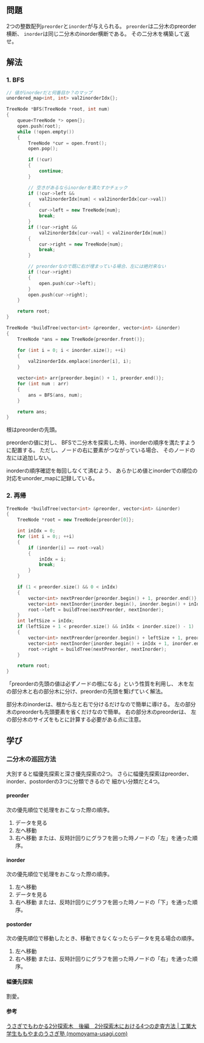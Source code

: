 ## 問題
2つの整数配列`preorder`と`inorder`が与えられる。
`preorder`は二分木のpreorder横断、
`inorder`は同じ二分木のinorder横断である。
その二分木を構築して返せ。

## 解法
### 1. BFS
```cpp
// 値がinorderだと何番目か？のマップ
unordered_map<int, int> val2inorderIdx{};

TreeNode *BFS(TreeNode *root, int num)
{
	queue<TreeNode *> open{};
	open.push(root);
	while (!open.empty())
	{
		TreeNode *cur = open.front();
		open.pop();

		if (!cur)
		{
			continue;
		}

		// 空きがあるならinorderを満たすかチェック
		if (!cur->left &&
			val2inorderIdx[num] < val2inorderIdx[cur->val])
		{
			cur->left = new TreeNode{num};
			break;
		}
		if (!cur->right &&
			val2inorderIdx[cur->val] < val2inorderIdx[num])
		{
			cur->right = new TreeNode{num};
			break;
		}

		// preorderなので既に右が埋まっている場合、左には絶対来ない
		if (!cur->right)
		{
			open.push(cur->left);
		}
		open.push(cur->right);
	}

	return root;
}

TreeNode *buildTree(vector<int> &preorder, vector<int> &inorder)
{
	TreeNode *ans = new TreeNode{preorder.front()};

	for (int i = 0; i < inorder.size(); ++i)
	{
		val2inorderIdx.emplace(inorder[i], i);
	}

	vector<int> arr{preorder.begin() + 1, preorder.end()};
	for (int num : arr)
	{
		ans = BFS(ans, num);
	}

	return ans;
}
```
根はpreorderの先頭。

preorderの値に対し、
BFSで二分木を探索した時、inorderの順序を満たすように配置する。
ただし、ノードの右に要素がつながっている場合、
そのノードの左には追加しない。

inorderの順序確認を毎回しなくて済むよう、
あらかじめ値とinorderでの順位の対応をunorder_mapに記録している。

### 2. 再帰
```cpp
TreeNode *buildTree(vector<int> &preorder, vector<int> &inorder)
{
	TreeNode *root = new TreeNode{preorder[0]};

	int inIdx = 0;
	for (int i = 0;; ++i)
	{
		if (inorder[i] == root->val)
		{
			inIdx = i;
			break;
		}
	}

	if (1 < preorder.size() && 0 < inIdx)
	{
		vector<int> nextPreorder{preorder.begin() + 1, preorder.end()};
		vector<int> nextInorder{inorder.begin(), inorder.begin() + inIdx};
		root->left = buildTree(nextPreorder, nextInorder);
	}
	int leftSize = inIdx;
	if (leftSize + 1 < preorder.size() && inIdx < inorder.size() - 1)
	{
		vector<int> nextPreorder{preorder.begin() + leftSize + 1, preorder.end()};
		vector<int> nextInorder{inorder.begin() + inIdx + 1, inorder.end()};
		root->right = buildTree(nextPreorder, nextInorder);
	}

	return root;
}
```
「preorderの先頭の値は必ずノードの根になる」という性質を利用し、
木を左の部分木と右の部分木に分け、preorderの先頭を繋げていく解法。

部分木のinorderは、根から左と右で分けるだけなので簡単に導ける。
左の部分木のpreorderも先頭要素を省くだけなので簡単。
右の部分木のpreorderは、
左の部分木のサイズをもとに計算する必要がある点に注意。

## 学び
### 二分木の巡回方法
大別すると幅優先探索と深さ優先探索の2つ。
さらに幅優先探索はpreorder、inorder、postorderの3つに分類できるので
細かい分類だと4つ。
#### preorder
次の優先順位で処理をおこなった際の順序。
1. データを見る
2. 左へ移動
3. 右へ移動
または、反時計回りにグラフを囲った時ノードの「左」を通った順序。
#### inorder
次の優先順位で処理をおこなった際の順序。
1. 左へ移動
2. データを見る
3. 右へ移動
または、反時計回りにグラフを囲った時ノードの「下」を通った順序。
#### postorder
次の優先順位で移動したとき、移動できなくなったらデータを見る場合の順序。
1. 左へ移動
2. 右へ移動
または、反時計回りにグラフを囲った時ノードの「右」を通った順序。
#### 幅優先探索
割愛。
#### 参考
[うさぎでもわかる2分探索木　後編　2分探索木における4つの走査方法 | 工業大学生ももやまのうさぎ塾 (momoyama-usagi.com)](https://www.momoyama-usagi.com/entry/info-algo-tree-traverse)